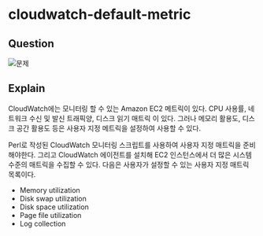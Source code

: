 # cloudwatch-default-metric

## Question

![문제](https://user-images.githubusercontent.com/39899731/194814054-cc39ff2a-1a19-4eb7-a0b5-3a95178dc806.PNG)

## Explain

CloudWatch에는 모니터링 할 수 있는 Amazon EC2 메트릭이 있다. CPU 사용률, 네트워크 수신 및 발신 트래픽양, 디스크 읽기 매트릭 이 있다. 그러나 메모리 활용도, 디스크 공간 활용도 등은 사용자 지정 메트릭을 설정하여 사용할 수 있다.

Perl로 작성된 CloudWatch 모니터링 스크립트를 사용하여 사용자 지정 매트릭을 준비해야한다. 그리고 CloudWatch 에이전트를 설치해 EC2 인스턴스에서 더 많은 시스템 수준의 매트릭을 수집할 수 있다. 다음은 사용자가 설정할 수 있는 사용자 지정 매트릭 목록이다.

- Memory utilization
- Disk swap utilization
- Disk space utilization
- Page file utilization
- Log collection
